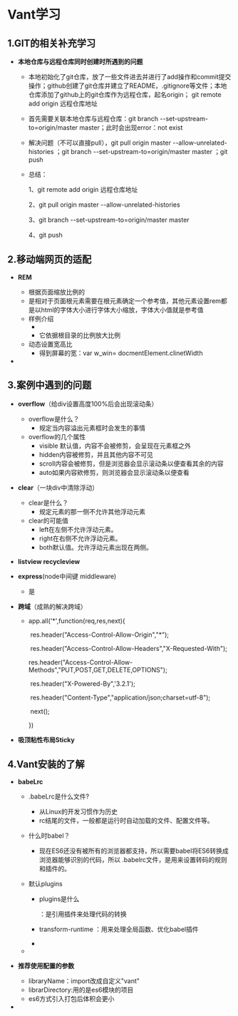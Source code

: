 # Vant学习

## 1.GIT的相关补充学习

- **本地仓库与远程仓库同时创建时所遇到的问题**

  - 本地初始化了git仓库，放了一些文件进去并进行了add操作和commit提交操作；github创建了git仓库并建立了README，.gitignore等文件；本地仓库添加了github上的git仓库作为远程仓库，起名origin； git remote add origin 远程仓库地址

  - 首先需要关联本地仓库与远程仓库：git branch --set-upstream-to=origin/master master；此时会出现error：not exist

  - 解决问题（不可以直接pull），git pull origin master --allow-unrelated-histories ；git branch --set-upstream-to=origin/master master  ；git push

  - 总结：

    1、git remote add origin 远程仓库地址

    2、git pull origin master --allow-unrelated-histories

    3、git branch --set-upstream-to=origin/master master

    4、git push





## 2.移动端网页的适配

- **REM**
  - 根据页面缩放比例的
  - 是相对于页面根元素<html>需要在根元素确定一个参考值，其他元素设置rem都是以html的字体大小进行字体大小缩放，字体大小值就是参考值
  - 样例介绍
    - <html style='font-size:16px'>
    - 它依据根目录的比例放大比例
  - 动态设置宽高比
    - 得到屏幕的宽：var w_win= docmentElement.clinetWidth

- 

## 3.案例中遇到的问题

- **overflow**（给div设置高度100%后会出现滚动条）

  - overflow是什么？
    - 规定当内容溢出元素框时会发生的事情
  - overflow的几个属性
    - visible 默认值，内容不会被修剪，会呈现在元素框之外 
    - hidden内容被修剪，并且其他内容不可见
    - scroll内容会被修剪，但是浏览器会显示滚动条以便查看其余的内容
    - auto如果内容欸修剪，则浏览器会显示滚动条以便查看

- **clear**（一块div中清除浮动）

  - clear是什么？
    - 规定元素的那一侧不允许其他浮动元素
  - clear的可能值
    - left在左侧不允许浮动元素。
    - right在右侧不允许浮动元素。
    - both默认值。允许浮动元素出现在两侧。

- **listview recycleview**

- **express**(node中间键 middleware)

  - 是

- **跨域**（成熟的解决跨域）

  - app.all('*',function(req,res,next){

    ​	res.header("Access-Control-Allow-Origin","*");

    ​	res.header("Access-Control-Allow-Headers","X-Requested-With");

    ​	res.header("Access-Control-Allow-Methods","PUT,POST,GET,DELETE,OPTIONS");

    ​	res.header("X-Powered-By",'3.2.1');

    ​	res.header("Content-Type","application/json;charset=utf-8");

    ​	next();

    })

- **吸顶粘性布局Sticky**

## 4.Vant安装的了解

- **babeLrc**

  - .babeLrc是什么文件?

    - 从Linux的开发习惯作为历史
    - rc结尾的文件，一般都是运行时自动加载的文件、配置文件等。

  - 什么时babel？

    - 现在ES6还没有被所有的浏览器都支持，所以需要babel将ES6转换成浏览器能够识别的代码，所以  .babelrc文件，是用来设置转码的规则和插件的。

  - 默认plugins

    - plugins是什么

      ：是引用插件来处理代码的转换

    - transform-runtime
      ：用来处理全局函数、优化babel插件

    - 

      

  - 

- **推荐使用配置的参数**

  - libraryName：import改成自定义"vant"
  - librarDirectory:用的是es6模块的项目
  - es6方式引入打包后体积会更小

- 